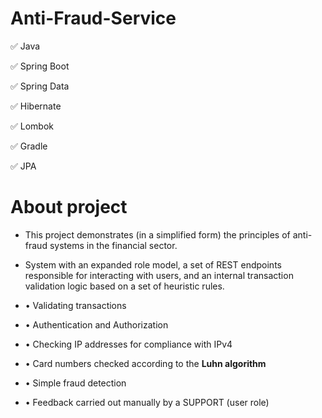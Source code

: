 # Anti-Fraud-Service

✅ Java

✅ Spring Boot

✅ Spring Data

✅ Hibernate

✅ Lombok

✅ Gradle

✅ JPA

# About project
- This project demonstrates (in a simplified form) the principles of anti-fraud systems in the financial sector.
- System with an expanded role model, a set of REST endpoints responsible for interacting with users, and an internal transaction validation logic based on a set of heuristic rules.


- • Validating transactions
- • Authentication and Authorization
- • Checking IP addresses for compliance with IPv4
- • Card numbers checked according to the **Luhn algorithm**
- • Simple fraud detection 
- • Feedback carried out manually by a SUPPORT (user role)
